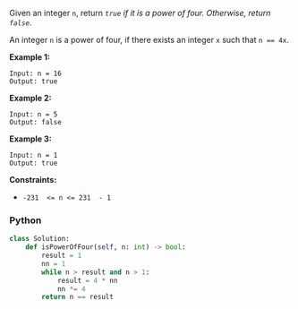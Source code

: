Given an integer  `n`, return  _`true`  if it is a power of four. Otherwise, return  `false`_.

An integer  `n`  is a power of four, if there exists an integer  `x`  such that  `n == 4x`.

**Example 1:**
```
Input: n = 16
Output: true
```

**Example 2:**
```
Input: n = 5
Output: false
```

**Example 3:**
```
Input: n = 1
Output: true
```

**Constraints:**
-   `-231  <= n <= 231  - 1`


### Python
```python
class Solution:
    def isPowerOfFour(self, n: int) -> bool:
        result = 1
        nn = 1
        while n > result and n > 1:
            result = 4 * nn
            nn *= 4
        return n == result
```